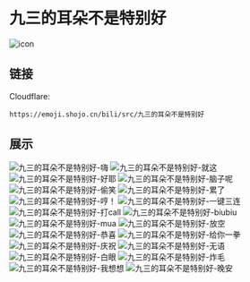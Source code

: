 # 九三的耳朵不是特别好
![icon](https://emoji.shojo.cn/bili/src/九三的耳朵不是特别好/icon.png)
## 链接
Cloudflare:
```
https://emoji.shojo.cn/bili/src/九三的耳朵不是特别好
```
## 展示
![九三的耳朵不是特别好-嗨](https://emoji.shojo.cn/bili/src/九三的耳朵不是特别好/九三的耳朵不是特别好-嗨.png)
![九三的耳朵不是特别好-就这](https://emoji.shojo.cn/bili/src/九三的耳朵不是特别好/九三的耳朵不是特别好-就这.png)
![九三的耳朵不是特别好-好耶](https://emoji.shojo.cn/bili/src/九三的耳朵不是特别好/九三的耳朵不是特别好-好耶.png)
![九三的耳朵不是特别好-脑子呢](https://emoji.shojo.cn/bili/src/九三的耳朵不是特别好/九三的耳朵不是特别好-脑子呢.png)
![九三的耳朵不是特别好-偷笑](https://emoji.shojo.cn/bili/src/九三的耳朵不是特别好/九三的耳朵不是特别好-偷笑.png)
![九三的耳朵不是特别好-累了](https://emoji.shojo.cn/bili/src/九三的耳朵不是特别好/九三的耳朵不是特别好-累了.png)
![九三的耳朵不是特别好-哼！](https://emoji.shojo.cn/bili/src/九三的耳朵不是特别好/九三的耳朵不是特别好-哼！.png)
![九三的耳朵不是特别好-一键三连](https://emoji.shojo.cn/bili/src/九三的耳朵不是特别好/九三的耳朵不是特别好-一键三连.png)
![九三的耳朵不是特别好-打call](https://emoji.shojo.cn/bili/src/九三的耳朵不是特别好/九三的耳朵不是特别好-打call.png)
![九三的耳朵不是特别好-biubiu](https://emoji.shojo.cn/bili/src/九三的耳朵不是特别好/九三的耳朵不是特别好-biubiu.png)
![九三的耳朵不是特别好-mua](https://emoji.shojo.cn/bili/src/九三的耳朵不是特别好/九三的耳朵不是特别好-mua.png)
![九三的耳朵不是特别好-放空](https://emoji.shojo.cn/bili/src/九三的耳朵不是特别好/九三的耳朵不是特别好-放空.png)
![九三的耳朵不是特别好-恭喜](https://emoji.shojo.cn/bili/src/九三的耳朵不是特别好/九三的耳朵不是特别好-恭喜.png)
![九三的耳朵不是特别好-给你一拳](https://emoji.shojo.cn/bili/src/九三的耳朵不是特别好/九三的耳朵不是特别好-给你一拳.png)
![九三的耳朵不是特别好-庆祝](https://emoji.shojo.cn/bili/src/九三的耳朵不是特别好/九三的耳朵不是特别好-庆祝.png)
![九三的耳朵不是特别好-无语](https://emoji.shojo.cn/bili/src/九三的耳朵不是特别好/九三的耳朵不是特别好-无语.png)
![九三的耳朵不是特别好-白眼](https://emoji.shojo.cn/bili/src/九三的耳朵不是特别好/九三的耳朵不是特别好-白眼.png)
![九三的耳朵不是特别好-炸毛](https://emoji.shojo.cn/bili/src/九三的耳朵不是特别好/九三的耳朵不是特别好-炸毛.png)
![九三的耳朵不是特别好-我想想](https://emoji.shojo.cn/bili/src/九三的耳朵不是特别好/九三的耳朵不是特别好-我想想.png)
![九三的耳朵不是特别好-晚安](https://emoji.shojo.cn/bili/src/九三的耳朵不是特别好/九三的耳朵不是特别好-晚安.png)
